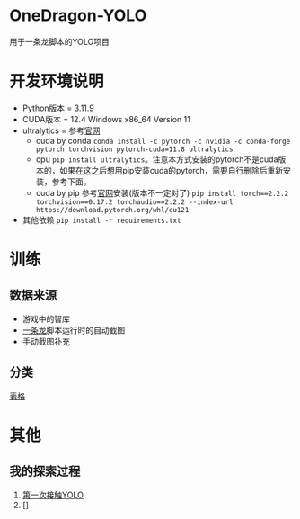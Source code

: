 # OneDragon-YOLO

用于一条龙脚本的YOLO项目

# 开发环境说明

- Python版本 = 3.11.9
- CUDA版本 = 12.4 Windows x86_64 Version 11
- ultralytics = 参考[官网](https://docs.ultralytics.com/quickstart/#install-ultralytics)
  - cuda by conda `conda install -c pytorch -c nvidia -c conda-forge pytorch torchvision pytorch-cuda=11.8 ultralytics`
  - cpu `pip install ultralytics`。注意本方式安装的pytorch不是cuda版本的，如果在这之后想用pip安装cuda的pytorch，需要自行删除后重新安装，参考下面。
  - cuda by pip 参考[官网](https://pytorch.org/get-started/locally/)安装(版本不一定对了) `pip install torch==2.2.2 torchvision==0.17.2 torchaudio==2.2.2 --index-url https://download.pytorch.org/whl/cu121`
- 其他依赖 `pip install -r requirements.txt`

# 训练

## 数据来源

- 游戏中的智库
- [一条龙](https://github.com/DoctorReid/StarRailOneDragon)脚本运行时的自动截图
- 手动截图补充

## 分类

[表格](labels.csv)

# 其他 

## 我的探索过程

1. [第一次接触YOLO](notebook/experiments/01-first-trial/first.ipynb)
2. []